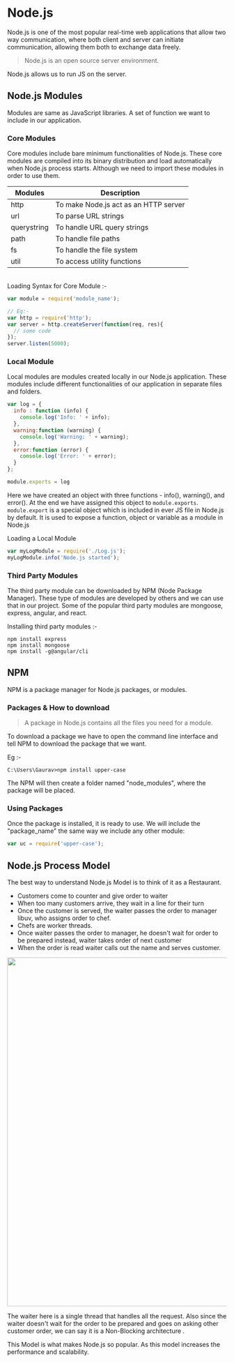 # <span class="header">Node.js</span>

<span class="highlight">Node.js is one of the most popular real-time web applications that allow two way communication</span>, where both client and server can initiate communication, allowing them both to exchange data freely.

>Node.js is an open source server environment. 

Node.js allows us to run JS on the server.

## <span class="header2"> Node.js Modules</span>

<span class="highlight">Modules are same as JavaScript libraries</span>. A set of function we want to include in our application.

### <span class="header3">Core Modules</span>

Core modules include bare minimum functionalities of Node.js. These core modules are compiled into its binary distribution and load automatically when Node.js process starts. Although we need to import these modules in order to use them.

| Modules | Description |
| ------- | ----------- |
| http | To make Node.js act as an HTTP server |
| url | To parse URL strings |
| querystring | To handle URL query strings |
| path | To handle file paths |
| fs | To handle the file system |
| util | To access utility functions |

<br>
Loading Syntax for Core Module :-

```js
var module = require('module_name');

// Eg:-
var http = require('http');
var server = http.createServer(function(req, res){
  // some code
});
server.listen(5000);
```

### <span class="header3">Local Module</span>

Local modules are modules created locally in our Node.js application. These modules include different functionalities of our application in separate files and folders.

```js
var log = {
  info : function (info) { 
    console.log('Info: ' + info);
  },
  warning:function (warning) { 
    console.log('Warning: ' + warning);
  },
  error:function (error) {
    console.log('Error: ' + error);
  }
};

module.exports = log
```

Here we have created an object with three functions - info(), warning(), and error(). At the end we have assigned this object to `module.exports`. `module.export` is a special object which is included in ever JS file in Node.js by default. It is used to expose a function, object or variable as a module in Node.js

Loading a Local Module 

```js
var myLogModule = require('./Log.js');
myLogModule.info('Node.js started');
```
### <span class="header3">Third Party Modules</span>

The third party module can be downloaded by NPM (Node Package Manager). These type of modules are developed by others and we can use that in our project. Some of the popular third party modules are mongoose, express, angular, and react.

Installing third party modules :-
```
npm install express
npm install mongoose
npm install -g@angular/cli
```

## <span class="header2">NPM</span>

NPM is a package manager for Node.js packages, or modules.

### <span class="header3">Packages & How to download</span>

>A package in Node.js contains all the files you need for a module.

To download a package we have to open the command line interface and tell NPM to download the package that we want.

Eg :-
```
C:\Users\Gaurav>npm install upper-case
```
The NPM will then create a folder named "node_modules", where the package will be placed.

### <span class="header3">Using Packages</span>

Once the package is installed, it is ready to use. We will include the "package_name" the same way we include any other module:

```js
var uc = require('upper-case');
```

## <span class="header2">Node.js Process Model</span>

The best way to understand Node.js Model is to think of it as a Restaurant. 

- Customers come to counter and give order to waiter
- When too many customers arrive, they wait in a line for their turn
- Once the customer is served, the waiter passes the order to manager libuv, who assigns order to chef.
- Chefs are worker threads.
-  Once waiter passes the order to manager, he doesn't wait for order to be prepared instead, waiter takes order of next customer
-  When the order is read waiter calls out the name and serves customer.

<img src="../assests/Node.jsmodel.jpg" width="800">

The waiter here is a single thread that handles all the request. <span class="highlight">Also since the waiter doesn't wait for the order to be prepared and goes on asking other customer order, we can say it is a Non-Blocking architecture </span>.

This Model is what makes Node.js so popular. As this model increases the performance and scalability. 

